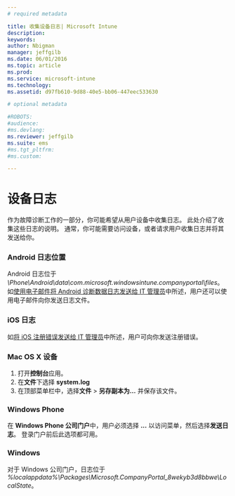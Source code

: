 ```yaml
---
# required metadata

title: 收集设备日志| Microsoft Intune
description:
keywords:
author: Nbigman
manager: jeffgilb
ms.date: 06/01/2016
ms.topic: article
ms.prod:
ms.service: microsoft-intune
ms.technology:
ms.assetid: d97fb610-9d88-40e5-bb06-447eec533630

# optional metadata

#ROBOTS:
#audience:
#ms.devlang:
ms.reviewer: jeffgilb
ms.suite: ems
#ms.tgt_pltfrm:
#ms.custom:

---
```


# 设备日志

作为故障诊断工作的一部分，你可能希望从用户设备中收集日志。 此处介绍了收集这些日志的说明。 通常，你可能需要访问设备，或者请求用户收集日志并将其发送给你。 

### Android 日志位置
Android 日志位于 *<Android Device>\Phone\Android\data\com.microsoft.windowsintune.companyportal\files*。 如[使用电子邮件将 Android 诊断数据日志发送给 IT 管理员](/intune/enduser/send-diagnostic-data-logs-to-your-it-administrator-using-email-android)中所述，用户还可以使用电子邮件向你发送日志文件。

### iOS 日志

如[将 iOS 注册错误发送给 IT 管理员](/intune/enduser/send-errors-to-your-it-admin-ios)中所述，用户可向你发送注册错误。

### Mac OS X 设备

1. 打开**控制台**应用。
2. 在**文件**下选择 **system.log**
3. 在顶部菜单栏中，选择**文件** > **另存副本为...** 并保存该文件。

### Windows Phone

在 **Windows Phone 公司门户**中，用户必须选择 **...** 以访问菜单，然后选择**发送日志**。 登录门户前后此选项都可用。

### Windows

对于 Windows 公司门户，日志位于 *%localappdata%\Packages\Microsoft.CompanyPortal_8wekyb3d8bbwe\LocalState*。


<!--HONumber=Jun16_HO1-->


